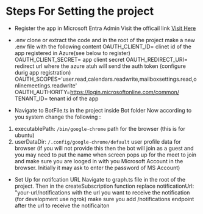 # Steps For Setting the project


- Register the app in Microsoft Entra Admin 
Visit the officail link [Visit Here](https://learn.microsoft.com/en-us/entra/identity-platform/tutorial-single-page-app-react-register-app "Visit Here")

- .env 
clone or extract the code and in the root of the project make a new .env file with the following content 
OAUTH_CLIENT_ID= clinet id of the app registered in Azure(see below to register)
OAUTH_CLIENT_SECRET= app client secret 
OAUTH_REDIRECT_URI= redirect url where the azure atuh will send the auth token (configure durig app registration)
OAUTH_SCOPES='user.read,calendars.readwrite,mailboxsettings.read,onlinemeetings.readwrite'
OAUTH_AUTHORITY=https://login.microsoftonline.com/common/
TENANT_ID= tenant id of the app 

- Navigate to BotFile.ts in the project inside Bot folder
Now according to you system change the following :
1. executablePath: `/bin/google-chrome` path for the browser (this is for ubuntu)
1. userDataDir: `/.config/google-chrome/default`  user profile data for browser (if you will not provide this then the bot will join as a guest and you may need to put the name when screen pops up for the meet to join and make sure you are looged in with you Microsoft Account in the browser. Initially it may ask to enter the password of MS Account)

- Set Up for notifcation URL
Navigate to graph.ts file in the root of the project. Then in the createSubscription function replace 
notificationUrl:
        "your-url/notifications
with the url you want to receive the notification (for development use ngrok)
make sure you add /notifications endpoint after the url to receive the notificaiton